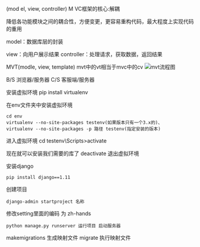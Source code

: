 (mod
el, view, controller)
M
VC框架的核心:解耦

降低各功能模块之间的耦合性，方便变更，更容易重构代码，最大程度上实现代码的重用

model：数据库层的封装

view：向用户展示结果
controller：处理请求，获取数据，返回结果





MVT(modle, view, template)
mvt中的vt相当于mvc中的cv
![mvt流程图](C:\Users\Administrator\Desktop\Python\上课截图\django\mvt流程图.png)

B/S 浏览器/服务器
C/S 客服端/服务器


安装虚拟环境
pip install virtualenv



在env文件夹中安装虚拟环境


```
cd env
virtualenv --no-site-packages testenv(如果版本只有一个3.x的)、
virtualenv --no-site-packages -p 路径 testenv(指定安装的版本)

```

进入虚拟环境
cd testenv\Scripts>activate

现在就可以安装我们需要的库了
deactivate 退出虚拟环境


安装django

```
pip install django==1.11

```
创建项目

```
django-admin startproject 名称

```
修改setting里面的编码  为 zh-hands
```
python manage.py runserver 运行项目 启动服务器
```




makemigrations 生成映射文件
migrate 执行映射文件
